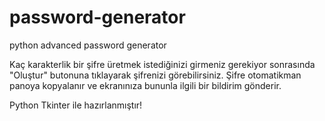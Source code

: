 # password-generator
python advanced password generator

Kaç karakterlik bir şifre üretmek istediğinizi girmeniz gerekiyor sonrasında "Oluştur" butonuna tıklayarak şifrenizi görebilirsiniz.
Şifre otomatikman panoya kopyalanır ve ekranınıza bununla ilgili bir bildirim gönderir.

Python Tkinter ile hazırlanmıştır!
